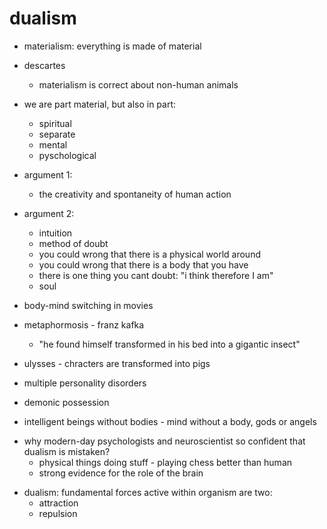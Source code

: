 # dualism

- materialism: everything is made of material

- descartes
  - materialism is correct about non-human animals 

- we are part material, but also in part:
  - spiritual
  - separate
  - mental
  - pyschological


- argument 1:
  - the creativity and spontaneity of human action

- argument 2:
  - intuition
  - method of doubt
  - you could wrong that there is a physical world around
  - you could wrong that there is a body that you have
  - there is one thing you cant doubt: "i think therefore I am"
  - soul

- body-mind switching in movies
- metaphormosis - franz kafka
  - "he found himself transformed in his bed into a gigantic insect"
- ulysses - chracters are transformed into pigs

- multiple personality disorders
- demonic possession
- intelligent beings without bodies - mind without a body, gods or angels


* why modern-day psychologists and neuroscientist so confident that dualism is mistaken?
  - physical things doing stuff - playing chess better than human
  - strong evidence for the role of the brain



- dualism: fundamental forces active within organism are two:
  - attraction
  - repulsion
